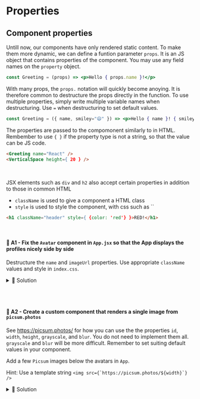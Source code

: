 # Properties

## Component properties
Untill now, our components have only rendered static content. To make them more dynamic, we can define a funtion parameter `props`. It is an JS object that contains properties of the component. You may use any field names on the `property` object.
```jsx
const Greeting = (props) => <p>Hello { props.name }!</p>
```
With many props, the `props.` notation will quickly become anoying. It is therefore common to destructure the props directly in the function. To use multiple properties, simply write multiple variable names when destructuring. Use `=` when destructuring to set default values.
```jsx
const Greeting = ({ name, smiley="😄" }) => <p>Hello { name }! { smiley }</p>
```

The properties are passed to the compomonent similarly to in HTML. Rembember to use `{ }` if the property type is not a string, so that the value can be JS code.
```html
<Greeting name="React" />
<VerticalSpace height={ 20 } />
```

<br>

JSX elements such as `div` and `h2` also accept certain properties in addition to those in common HTML
* `className` is used to give a component a HTML class
* `style` is used to style the component, with css such as ``
```html
<h1 className="header" style={ {color: 'red'} }>RED!</h1>
```

<br>

#### 📌 A1 - Fix the `Avatar` component in `App.jsx` so that the App displays the profiles nicely side by side
Destructure the `name` and `imageUrl` properties. Use appropriate `className` values and style in `index.css`.

<details><summary>🔑 Solution</summary>

```jsx
// App.jsx
const Avatar = ({ name, imageUrl }) => {
    return <div className="avatar">
        <img className="profilepic" src={imageUrl} />
        <p className="name">{name}</p>
    </div>
}
```
```css
/* index.css */
.avatar {
    margin: 20px;
    display: inline-block;
    text-align: center;
}

.name {
    font-size: 20px;
    font-family: Arial, Helvetica, sans-serif;
}

.profilepic {
    width: 100px;
    height: auto;
    border-radius: 1000px;
}
```
</details>

<br><br>

#### 💎 A2 - Create a custom component that renders a single image from `picsum.photos`
See https://picsum.photos/ for how you can use the the properties `id`, `width`, `height`, `grayscale`, and `blur`. You do not need to implement them all. `grayscale` and `blur` will be more difficult. Remember to set suiting default values in your component.

Add a few `Picsum` images below the avatars in `App`.

Hint: Use a template string ```<img src={`https://picsum.photos/${width}`} />``` 

<details><summary>🔑 Solution</summary>

```jsx
const Picsum = ({ id=0, width=200, height=150, grayscale=false, blur=0 }) => {
    const blurString = blur > 0 ? `blur=${blur}` : ''
    const grayscaleString = grayscale ? '&grayscale' : ''
    return <img src={`https://picsum.photos/id/${id}/${width}/${height}?${blurString}${grayscaleString}`} />
}
```
```html
<Picsum />
<Picsum id={64} width={200} height={100} blur={1} />
<Picsum id={100} width={200} height={200} blur={5} grayscale={true} />
```
</details>
